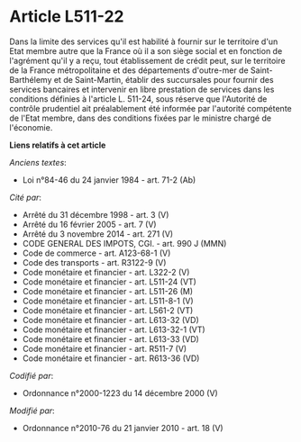 # Article L511-22

Dans la limite des services qu'il est habilité à fournir sur le territoire d'un Etat membre autre que la France où il a son
siège social et en fonction de l'agrément qu'il y a reçu, tout établissement de crédit peut, sur le territoire de la France
métropolitaine et des départements d'outre-mer de Saint-Barthélemy et de Saint-Martin, établir des succursales pour fournir
des services bancaires et intervenir en libre prestation de services dans les conditions définies à l'article L. 511-24, sous
réserve que l'Autorité de contrôle prudentiel ait préalablement été informée par l'autorité compétente de l'Etat membre, dans
des conditions fixées par le ministre chargé de l'économie.

**Liens relatifs à cet article**

_Anciens textes_:

  - Loi n°84-46 du 24 janvier 1984 - art. 71-2 (Ab)

_Cité par_:

  - Arrêté du 31 décembre 1998 - art. 3 (V)
  - Arrêté du 16 février 2005 - art. 7 (V)
  - Arrêté du 3 novembre 2014 - art. 271 (V)
  - CODE GENERAL DES IMPOTS, CGI. - art. 990 J (MMN)
  - Code de commerce - art. A123-68-1 (V)
  - Code des transports - art. R3122-9 (V)
  - Code monétaire et financier - art. L322-2 (V)
  - Code monétaire et financier - art. L511-24 (VT)
  - Code monétaire et financier - art. L511-26 (M)
  - Code monétaire et financier - art. L511-8-1 (V)
  - Code monétaire et financier - art. L561-2 (VT)
  - Code monétaire et financier - art. L613-32 (VD)
  - Code monétaire et financier - art. L613-32-1 (VT)
  - Code monétaire et financier - art. L613-33 (VD)
  - Code monétaire et financier - art. R511-7 (V)
  - Code monétaire et financier - art. R613-36 (VD)

_Codifié par_:

  - Ordonnance n°2000-1223 du 14 décembre 2000 (V)

_Modifié par_:

  - Ordonnance n°2010-76 du 21 janvier 2010 - art. 18 (V)

